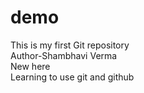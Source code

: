   # demo
This is my first Git repository <br>Author-Shambhavi Verma<br>New here <br>Learning to use git and github
